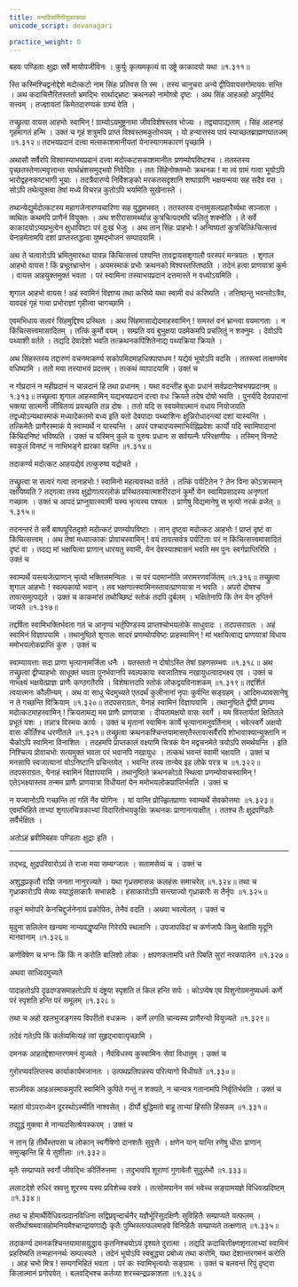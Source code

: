 ```yaml
---
title: मन्दविसर्पिणीयूकाकथा
unicode_script: devanagari

practice_weight: 0
---
```

बहवः पण्डिताः क्षुद्राः सर्वे मायोपजीविनः ।
कुर्युः कृत्यमकृत्यं वा उष्ट्रे काकादयो यथा ॥१.३११॥

स्ति कस्मिंश्चिद्वनोद्देशे मदोत्कटो नाम सिंहः प्रतिवस ति स्म । तस्य चानुचरा अन्ये द्वीपिवायसगोमायवः सन्ति । अथ कदाचित्तैरितस्ततो भ्रमद्भिः सार्थाद्भ्रष्टः क्रथनको नामोष्त्रो दृष्टः । अथ सिंह आहअहो अपूर्वमिदं सत्त्वम् । तज्ज्ञायतां किमेतदारण्यकं ग्राम्यं वेति ।

तच्छ्रुत्वा वायस आहभोः स्वामिन् ! ग्राम्योऽयमुष्ट्रनामा जीवविशेषस्तव भोज्यः । तद्व्यापाद्यताम् ।
सिंह आहनाहं गृहमागतं हन्मि । उक्तं च
गृहं शत्रुमपि प्राप्तं विश्वस्तमकुतोभयम् । यो हन्यात्तस्य पापं स्याच्छतब्राह्मणघातजम् ॥१.३१२॥
तदभयप्रदानं दत्त्वा मत्सकाशमानीयतां येनास्यागमकारणं पृच्छामि ।

अथासौ सर्वैरपि विश्वास्याभयप्रदानं दत्त्वा मदोत्कटसकाशमानीतः प्रणम्योपविष्टश्च । ततस्तस्य पृच्छतस्तेनात्मवृत्तान्तः सार्थभ्रंशसमुद्भवो निवेदितः । ततः सिंहेनोक्तम्भोः क्रथनक ! मा त्वं ग्रामं गत्वा भूयोऽपि भारोद्वहनकष्टभागी भूयाः । तदत्रैवारण्ये निर्विशङ्को मरकतसदृशानि शष्पाग्राणि भक्षयन्मया सह सदैव वस । सोऽपि तथेत्युक्त्वा तेषां मध्ये विचरन्न कुतोऽपि भयमिति सुखेनास्ते ।

तथान्येद्युर्मदोत्कटस्य महागजेनारण्यचारिणा सह युद्धमभवत् । ततस्तस्य दन्तमुसलप्रहारैर्व्यथा सञ्जाता । व्यथितः कथमपि प्राणैर्न वियुक्तः । अथ शरीरासामर्थ्यान्न कुत्रचित्पदमपि चलितुं शक्नोति । ते सर्वे काकादयोऽप्यप्रभुत्वेन क्षुधाविष्टाः परं दुःखं भेजुः ।
अथ तान् सिंहः प्राहभोः ! अन्विष्यतां कुत्रचित्किंचित्सत्त्वं येनाहमेतामपि दशां प्राप्तस्तद्धत्वा युष्मद्भोजनं सम्पादयामि ।

अथ ते चत्वारोऽपि भ्रमितुमारब्धा यावन्न किंचित्सत्त्वं पश्यन्ति तावद्वायसशृगालौ परस्परं मन्त्रयतः । शृगाल आहभो वायस ! किं प्रभूतभ्रान्तेन । अयमस्माकं प्रभोः क्रथनको विश्वस्तस्तिष्ठति । तदेनं हत्वा प्राणयात्रां कुर्मः ।
वायस आहयुक्तमुक्तं भवता । परं स्वामिना तस्याभयप्रदानं दत्तमास्ते न वध्योऽयमिति ।

शृगाल आहभो वायस ! अहं स्वामिनं विज्ञाप्य तथा करिष्ये यथा स्वामी वधं करिष्यति । तत्तिष्ठन्तु भवन्तोऽत्रैव, यावदहं गृहं गत्वा प्रभोराज्ञां गृहीत्वा चागच्छामि ।

एवमभिधाय सत्वरं सिंहमुद्दिश्य प्रस्थितः । अथ सिंहमासाद्येदमाहस्वामिन् ! समस्तं वनं भ्रान्त्वा वयमागताः । न किंचित्सत्त्वमासादितम् । तत्किं कुर्मो वयम् । सम्प्रति वयं बुभुक्षया पदमेकमपि प्रचलितुं न शक्नुमः । देवोऽपि पथ्याशी वर्तते । तद्यदि देवादेशो भवति तत्क्रथनकपिशितेनाद्य पथ्यक्रिया क्रियते ।

अथ सिंहस्तस्य तद्दारुणं वचनमाकर्ण्य सकोपमिदमाहधिक्पापाधम ! यद्येवं भूयोऽपि वदसि । ततस्त्वां तत्क्षणमेव वधिष्यामि । ततो मया तस्याभयं प्रदत्तम् । तत्कथं व्यापादयामि । उक्तं च

न गोप्रदानं न महीप्रदानं
न चान्नदानं हि तथा प्रधानम् । यथा वदन्तीह बुधाः प्रधानं
सर्वप्रदानेष्वभयप्रदानम् ॥१.३१३॥
तच्छ्रुत्वा शृगाल आहस्वामिन् यद्यभयप्रदानं दत्त्वा वधः क्रियते तदेष दोषो भवति । पुनर्यदि देवपादानां भक्त्या सात्मनो जीवितव्यं प्रयच्छति तन्न दोषः ।
ततो यदि स स्वयमेवात्मानं वधाय नियोजयति तद्वध्योऽन्यथास्माकं मध्यादेकतमो वध्य इति यतो देवपादाः पथ्याशिनः क्षुन्निरोधादन्त्यां दशां यास्यन्ति ।
तत्किमेतैः प्राणैरस्माकं ये स्वाम्यर्थे न यास्यन्ति । अपरं पश्चादप्यस्माभिर्वह्निप्रवेशः कार्यो यदि स्वामिपादानां किंचिदनिष्टं भविष्यति । उक्तं च
यस्मिन् कुले यः पुरुषः प्रधानः
स सर्वयत्नैः परिरक्षणीयः । तस्मिन् विनष्टे स्वकुलं विनष्टं
न नाभिभङ्गे ह्यरका वहन्ति ॥१.३१४॥

तदाकर्ण्य मदोत्कट आहयद्येवं तत्कुरुष्व यद्रोचते ।

तच्छ्रुत्वा स सत्वरं गत्वा तानाहभोः ! स्वामिनो महत्यवस्था वर्तते । तत्किं पर्यटितेन ? तेन विना कोऽत्रास्मान् रक्षयिष्यति ? तद्गत्वा तस्य क्षुद्रोगात्परलोकं प्रस्थितस्यात्मशरीरदानं कुर्मो येन स्वामिप्रसादस्य अनृणतां गच्छामः । उक्तं च
आपदं प्राप्नुयात्स्वामी यस्य भृत्यस्य पश्यतः ।
प्राणेषु विद्यमानेषु स भृत्यो नरकं व्रजेत् ॥१.३१५॥

तदनन्तरं ते सर्वे बाष्पपूरितदृशो मदोत्कटं प्रणम्योपविष्टाः । तान् दृष्ट्वा मदोत्कट आहभोः ! प्राप्तं दृष्टं वा किंचित्सत्त्वम् ।
अथ तेषां मध्यात्काकः प्रोवाचस्वामिन् ! वयं तावत्सर्वत्र पर्यटिताः परं न किंचित्सत्त्वमासादितं दृष्टं वा । तदद्य मां भक्षयित्वा प्राणान् धारयतु स्वामी, येन देवस्याश्वासनं भवति मम पुनः स्वर्गप्राप्तिरिति । उक्तं च

स्वाम्यर्थे यस्त्यजेत्प्राणान् भृत्यो भक्तिसमन्वितः । स परं पदमाप्नोति जरामरणवर्जितम् ॥१.३१६॥
तच्छ्रुत्वा शृगाल आहभोः ! स्वल्पकायो भवान् । तव भक्षणात्स्वामिनस्तावत्प्राणयात्रा न भवति । अपरो दोषश्च तावत्समुत्पद्यते । उक्तं च
काकमांसं तथोच्छिष्टं स्तोकं तदपि दुर्बलम् ।
भक्षितेनापि किं तेन येन तृप्तिर्न जायते ॥१.३१७॥

तद्दर्षिता स्वामिभक्तिर्भवता गतं च आनृण्यं भर्तृपिण्डस्य प्राप्तश्चोभयलोके साधुवादः । तदपसराग्रतः । अहं स्वामिनं विज्ञापयामि । तथानुष्ठिते शृगालः सादरं प्रणम्योपविष्टः प्राहस्वामिन् ! मां भक्षयित्वाद्य प्राणयात्रां विधाय ममोभयलोकप्राप्तिं कुरु । उक्तं च

स्वाम्यायत्ताः सदा प्राणा भृत्यानामर्जिता धनैः । यतस्ततो न दोषोऽस्ति तेषां ग्रहणसम्भवः ॥१.३१८॥
अथ तच्छ्रुत्वा द्वीप्याहभोः साधूक्तं भवता पुनर्भवानपि स्वल्पकायः स्वजातिश्च नखायुधत्वादभक्ष्य एव । उक्तं च
नाभक्ष्यं भक्षयेत्प्राज्ञः प्राणैः कण्ठगतैरपि । विशेषात्तदपि स्तोकं लोकद्वयविनाशकम् ॥१.३१९॥
तद्दर्शितं त्वयात्मनः कौलीन्यम् । अथ वा साधु चेदमुच्यते
एतदर्थं कुलीनानां नृपाः कुर्वन्ति सङ्ग्रहम् । आदिमध्यावसानेषु न ते गच्छन्ति विक्रियाम् ॥१.३२०॥
तदपसराग्रतः, येनाहं स्वामिनं विज्ञापयामि । तथानुष्ठिते द्वीपी प्रणम्य मदोत्कटमाहस्वामिन् ! क्रियतामद्य मम प्राणैः प्राणयात्रा । दीयतामक्षयो वासः स्वर्गे । मम विस्तार्यतां क्षितितले प्रभूतं यशः । तन्नात्र विस्मयः कार्यः । उक्तं च
मृतानां स्वामिनः कार्ये भृत्यानामनुवर्तिनाम् । भवेत्स्वर्गे अक्षयो वासः कीर्तिश्च धरणीतले ॥१.३२१॥
तच्छ्रुत्वा क्रथनकश्चिन्तयामासएतैस्तावत्सर्वैरपि शोभावाक्यान्युक्तानि न चैकोऽपि स्वामिना विनाशितः । तदहमपि प्राप्तकालं वक्ष्यामि चित्रकं येन मद्वचनमेते त्रयोऽपि समर्थयन्ति । इति निश्चित्य प्रोवाचभोः सत्यमुक्तं भवता परं भवानपि नखायुधः । तत्कथं भवन्तं स्वामी भक्षयति । उक्तं च
मनसापि स्वजात्यानां योऽनिष्टानि प्रचिन्तयेत् । भवन्ति तस्य तान्येव इह लोके परत्र च ॥१.३२२॥
तदपसराग्रतः, येनाहं स्वामिनं विज्ञापयामि । तथानुष्ठिते क्रथनकोऽग्रे स्थित्वा प्रणम्योवाचस्वामिन् ! एतेऽभक्ष्यास्तव तन्मम प्राणैः प्राणयात्रा विधीयतां येन ममोभयलोकप्राप्तिर्भवति । उक्तं च

न यज्वानोऽपि गच्छन्ति तां गतिं नैव योगिनः । यां यान्ति प्रोज्झितप्राणाः स्वाम्यर्थे सेवकोत्तमाः ॥१.३२३॥
एवमभिहिते ताभ्यां शृगालचित्रकाभ्यां विदारितोभयकुक्षिः क्रथनकः प्राणानत्याक्षीत् । ततश्च तैः क्षुद्रपण्डितैः सर्वैर्भक्षितः ।

अतोऽहं ब्रवीमिबहवः पण्डिताः क्षुद्राः इति ।


***********************************************************************


तद्भद्र, क्षुद्रपरिवारोऽयं ते राजा मया सम्यग्जातः । सतामसेव्यं च । उक्तं च

अशुद्धप्रकृतौ राज्ञि जनता नानुरज्यते ।
यथा गृध्रसमासन्नः कलहंसः समाचरेत् ॥१.३२४॥
तथा च
गृध्राकारोऽपि सेव्यः स्याद्धंसाकारैः सभासदैः ।
हंसाकारोऽपि सन्त्याज्यो गृध्राकारैः स तैर्नृपः ॥१.३२५॥

तन्नूनं ममोपरि केनचिद्दुर्जनेनायं प्रकोपितः, तेनैवं वदति । अथवा भवत्येतत् । उक्तं च

मृदुना सलिलेन खन्यमा
नान्यवद्धृष्यन्ति गिरेरपि स्थलानि ।
उपजापविदां च कर्णजापैः
किमु चेतांसि मृदूनि मानवानाम् ॥१.३२६॥

कर्णविषेण च भग्नः किं किं न करोति बालिशो लोकः ।
क्षपणकतामपि धत्ते पिबति सुरां नरकपालेन ॥१.३२७॥

अथवा साध्विदमुच्यते

पादाहतोऽपि दृढदण्डसमाहतोऽपि
यं दंष्ट्रया स्पृशति तं किल हन्ति सर्पः ।
कोऽप्येष एव पिशुनोग्रमनुष्यधर्मः
कर्णे परं स्पृशति हन्ति परं समूलम् ॥१.३२८॥

तथा च
अहो खलभुजङ्गस्य विपरीतो वधक्रमः ।
कर्णे लगति चान्यस्य प्राणैरन्यो वियुज्यते ॥१.३२९॥

तदेवं गतेऽपि किं कर्तव्यमित्यहं त्वां सुहृद्भावात्पृच्छामि ।

दमनक आहतद्देशान्तरगमनं युज्यते । नैवंविधस्य कुस्वामिनः सेवां विधातुम् । उक्तं च

गुरोरप्यवलिप्तस्य कार्याकार्यमजानतः ।
उत्पथप्रतिपन्नस्य परित्यागो विधीयते ॥१.३३०॥

सञ्जीवक आहअस्माकमुपरि स्वामिनि कुपिते गन्तुं न शक्यते, न चान्यत्र गतानामपि निर्वृतिर्भवति । उक्तं च

महतां योऽपराध्येन दूरस्थोऽस्मीति नाश्वसेत् ।
दीर्घौ बुद्धिमतो बाहू ताभ्यां हिंसति हिंसकम् ॥१.३३१॥

तद्युद्धं मुक्त्वा मे नान्यदसित्श्रेयस्करम् । उक्तं च

न तान् हि तीर्थैस्तपसा च लोकान्
स्वर्गैषिणो दानशतैः सुवृत्तैः ।
क्षणेन यान् यान्ति रणेषु धीराः
प्राणान् समुज्झन्ति हि ये सुशीलाः ॥१.३३२॥

मृतैः सम्प्राप्यते स्वर्गो जीवद्भिः कीर्तिरुत्तमा ।
तदुभावपि शूराणां गुणावेतौ सुदुर्लभौ ॥१.३३३॥

ललाटदेशे रुधिरं स्रवत्तु
शूरस्य यस्य प्रविशेच्च वक्त्रे ।
तत्सोमपानेन समं भवेच्च
सङ्ग्रामयज्ञे विधिवत्प्रदिष्टम् ॥१.३३४॥

तथा च
होमार्थैर्विधिवत्प्रदानविधिना सद्विप्रवृन्दार्चनैर्
यज्ञैर्भूरिसुदक्षिणैः सुविहितैः सम्प्राप्यते यत्फलम् ।
सत्तीर्थाश्रमवासहोमनियमैश्चान्द्रायणाद्यैः कृतैः
पुम्भिस्तत्फलमाहवे विनिहितैः सम्प्राप्यते तत्क्षणात् ॥१.३३५॥

तदाकर्ण्य दमनकश्चिन्तयामासयुद्धाय कृतनिश्चयोऽयं दृश्यते दुरात्मा । तद्यदि कदाचित्तीक्ष्णशृगालाभ्यां स्वामिनं प्रहरिष्यति तन्महाननर्थः सम्पत्स्यते । तदेनं भूयोऽपि स्वबुद्ध्या प्रबोध्य तथा करोमि, यथा देशान्तरगमनं करोति । आह चभो मित्र ! सम्यगभिहितं भवता । परं कः स्वामिभृत्ययोः सङ्ग्रामः । उक्तं च
बलवन्तं रिपुं दृष्ट्वा किलात्मानं प्रगोपयेत् ।
बलवद्भिश्च कर्तव्या शरच्चन्द्रप्रकाशता ॥१.३३६॥
